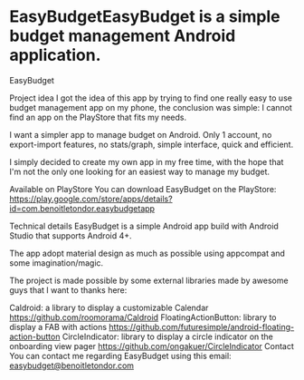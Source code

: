 # EasyBudgetEasyBudget is a simple budget management Android application.

EasyBudget

Project idea
I got the idea of this app by trying to find one really easy to use budget management app on my phone, the conclusion was simple: I cannot find an app on the PlayStore that fits my needs.

I want a simpler app to manage budget on Android. Only 1 account, no export-import features, no stats/graph, simple interface, quick and efficient.

I simply decided to create my own app in my free time, with the hope that I'm not the only one looking for an easiest way to manage my budget.

Available on PlayStore
You can download EasyBudget on the PlayStore: https://play.google.com/store/apps/details?id=com.benoitletondor.easybudgetapp

Technical details
EasyBudget is a simple Android app build with Android Studio that supports Android 4+.

The app adopt material design as much as possible using appcompat and some imagination/magic.

The project is made possible by some external libraries made by awesome guys that I want to thanks here:

Caldroid: a library to display a customizable Calendar https://github.com/roomorama/Caldroid
FloatingActionButton: library to display a FAB with actions https://github.com/futuresimple/android-floating-action-button
CircleIndicator: library to display a circle indicator on the onboarding view pager https://github.com/ongakuer/CircleIndicator
Contact
You can contact me regarding EasyBudget using this email: easybudget@benoitletondor.com
